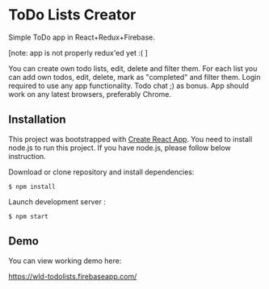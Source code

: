 # ToDo Lists Creator

Simple ToDo app in React+Redux+Firebase. 

[note: app is not properly redux'ed yet :( ]

You can create own todo lists, edit, delete and filter them.
For each list you can add own todos, edit, delete, mark as "completed" and filter them. 
Login required to use any app functionality. Todo chat ;) as bonus.
App should work on any latest browsers, preferably Chrome.

## Installation
This project was bootstrapped with [Create React App](https://github.com/facebookincubator/create-react-app).
You need to install node.js to run this project. If you have node.js, please follow below instruction.

Download or clone repository and install dependencies:

```
$ npm install
```
Launch development server :

```
$ npm start
```
## Demo
You can view working demo here:

https://wld-todolists.firebaseapp.com/
